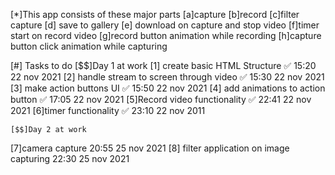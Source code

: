 [*]This app consists of these major parts
  [a]capture [b]record [c]filter capture
  [d] save to gallery [e] download on capture and stop video
  [f]timer start on record video
  [g]record button animation while recording
  [h]capture button click animation while capturing


[#] Tasks to do
    [$$]Day 1 at work
[1] create basic HTML  Structure ✅ 15:20  22 nov 2021
[2] handle stream to screen through video ✅ 15:30 22 nov 2021
[3] make action buttons UI       ✅ 15:50 22 nov 2021
[4] add animations to action button ✅ 17:05 22 nov 2021
[5]Record video functionality     ✅ 22:41 22 nov 2021
[6]timer functionality  ✅ 23:10 22 nov 2011

    [$$]Day 2 at work
[7]camera capture 20:55 25 nov 2021
[8] filter application on image capturing 22:30 25 nov 2021